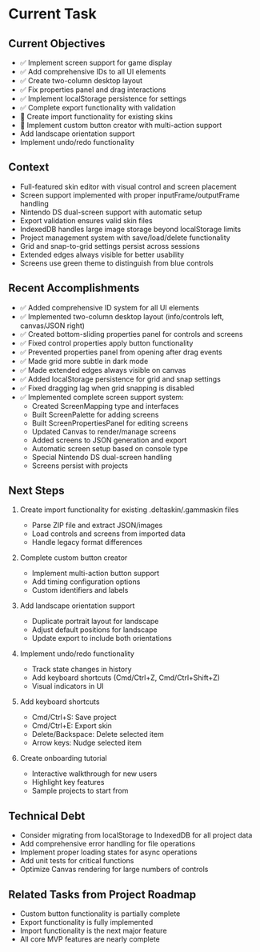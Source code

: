 # Current Task

## Current Objectives
- ✅ Implement screen support for game display
- ✅ Add comprehensive IDs to all UI elements
- ✅ Create two-column desktop layout
- ✅ Fix properties panel and drag interactions
- ✅ Implement localStorage persistence for settings
- ✅ Complete export functionality with validation
- 🚧 Create import functionality for existing skins
- 🚧 Implement custom button creator with multi-action support
- Add landscape orientation support
- Implement undo/redo functionality

## Context
- Full-featured skin editor with visual control and screen placement
- Screen support implemented with proper inputFrame/outputFrame handling
- Nintendo DS dual-screen support with automatic setup
- Export validation ensures valid skin files
- IndexedDB handles large image storage beyond localStorage limits
- Project management system with save/load/delete functionality
- Grid and snap-to-grid settings persist across sessions
- Extended edges always visible for better usability
- Screens use green theme to distinguish from blue controls

## Recent Accomplishments
- ✅ Added comprehensive ID system for all UI elements
- ✅ Implemented two-column desktop layout (info/controls left, canvas/JSON right)
- ✅ Created bottom-sliding properties panel for controls and screens
- ✅ Fixed control properties apply button functionality
- ✅ Prevented properties panel from opening after drag events
- ✅ Made grid more subtle in dark mode
- ✅ Made extended edges always visible on canvas
- ✅ Added localStorage persistence for grid and snap settings
- ✅ Fixed dragging lag when grid snapping is disabled
- ✅ Implemented complete screen support system:
  - Created ScreenMapping type and interfaces
  - Built ScreenPalette for adding screens
  - Built ScreenPropertiesPanel for editing screens
  - Updated Canvas to render/manage screens
  - Added screens to JSON generation and export
  - Automatic screen setup based on console type
  - Special Nintendo DS dual-screen handling
  - Screens persist with projects

## Next Steps
1. Create import functionality for existing .deltaskin/.gammaskin files
   - Parse ZIP file and extract JSON/images
   - Load controls and screens from imported data
   - Handle legacy format differences
   
2. Complete custom button creator
   - Implement multi-action button support
   - Add timing configuration options
   - Custom identifiers and labels
   
3. Add landscape orientation support
   - Duplicate portrait layout for landscape
   - Adjust default positions for landscape
   - Update export to include both orientations
   
4. Implement undo/redo functionality
   - Track state changes in history
   - Add keyboard shortcuts (Cmd/Ctrl+Z, Cmd/Ctrl+Shift+Z)
   - Visual indicators in UI
   
5. Add keyboard shortcuts
   - Cmd/Ctrl+S: Save project
   - Cmd/Ctrl+E: Export skin
   - Delete/Backspace: Delete selected item
   - Arrow keys: Nudge selected item
   
6. Create onboarding tutorial
   - Interactive walkthrough for new users
   - Highlight key features
   - Sample projects to start from

## Technical Debt
- Consider migrating from localStorage to IndexedDB for all project data
- Add comprehensive error handling for file operations
- Implement proper loading states for async operations
- Add unit tests for critical functions
- Optimize Canvas rendering for large numbers of controls

## Related Tasks from Project Roadmap
- Custom button functionality is partially complete
- Export functionality is fully implemented
- Import functionality is the next major feature
- All core MVP features are nearly complete